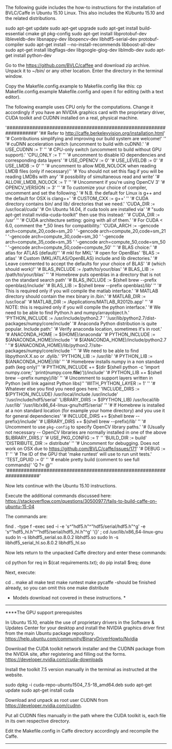 The following guide includes the how-to instructions for the installation of BVLC/Caffe in Ubuntu 15.10 Linux. This also includes the KUbuntu 15.10 and the related distributions.

sudo apt-get update
sudo apt-get upgrade
sudo apt-get install build-essential cmake git pkg-config
sudo apt-get install libprotobuf-dev libleveldb-dev libsnappy-dev libopencv-dev libhdf5-serial-dev protobuf-compiler
sudo apt-get install --no-install-recommends libboost-all-dev
sudo apt-get install libgflags-dev libgoogle-glog-dev liblmdb-dev
sudo apt-get install python-dev


Go to the https://github.com/BVLC/caffee and download zip archive. Unpack it to ~/bin/ or any other location. Enter the directory in the terminal window.

Copy the Makefile.config.example to Makefile.config like this:
cp Makefile.config.example Makefile.config
and open it for editing (with a text editor).

The following example uses CPU only for the computations. Change it accordingly if you have an NVIDIA graphics card with the proprietary driver, CUDA toolkit and CUDNN installed on a real, physical machine. 


'###################################################################'
'## Refer to http://caffe.berkeleyvision.org/installation.html'
'# Contributions simplifying and improving our build system are welcome!'
''
'# cuDNN acceleration switch (uncomment to build with cuDNN).'
'# USE_CUDNN := 1'
''
'# CPU-only switch (uncomment to build without GPU support).'
'CPU_ONLY := 1'
''
'# uncomment to disable IO dependencies and corresponding data layers'
'# USE_OPENCV := 0'
'# USE_LEVELDB := 0'
'# USE_LMDB := 0'
''
'# uncomment to allow MDB_NOLOCK when reading LMDB files (only if necessary)''
'# You should not set this flag if you will be reading LMDBs with any'
'# possibility of simultaneous read and write'
'# ALLOW_LMDB_NOLOCK := 1'
''
'# Uncomment if you're using OpenCV 3'
'# OPENCV_VERSION := 3'
''
'# To customize your choice of compiler, uncomment and set the following.'
'# N.B. the default for Linux is g++ and the default for OSX is clang++'
'# CUSTOM_CXX := g++'
''
'# CUDA directory contains bin/ and lib/ directories that we need.'
'CUDA_DIR := /usr/local/cuda'
'# On Ubuntu 14.04, if cuda tools are installed via'
'# "sudo apt-get install nvidia-cuda-toolkit" then use this instead:'
'# CUDA_DIR := /usr'
''
'# CUDA architecture setting: going with all of them.'
'# For CUDA < 6.0, comment the *_50 lines for compatibility.'
'CUDA_ARCH := -gencode arch=compute_20,code=sm_20 \'
'-gencode arch=compute_20,code=sm_21 \'
'-gencode arch=compute_30,code=sm_30 \'
'-gencode arch=compute_35,code=sm_35 \'
'-gencode arch=compute_50,code=sm_50 \'
'-gencode arch=compute_50,code=compute_50'
''
'# BLAS choice:'
'# atlas for ATLAS (default)''
'# mkl for MKL'
'# open for OpenBlas'
'BLAS := atlas'
'# Custom (MKL/ATLAS/OpenBLAS) include and lib directories.'
'# Leave commented to accept the defaults for your choice of BLAS'
'# (which should work)!'
'# BLAS_INCLUDE := /path/to/your/blas'
'# BLAS_LIB := /path/to/your/blas'
''
'# Homebrew puts openblas in a directory that is not on the standard search path'
'# BLAS_INCLUDE := $(shell brew --prefix openblas)/include'
'# BLAS_LIB := $(shell brew --prefix openblas)/lib'
''
'# This is required only if you will compile the matlab interface.'
'# MATLAB directory should contain the mex binary in /bin.'
'# MATLAB_DIR := /usr/local'
'# MATLAB_DIR := /Applications/MATLAB_R2012b.app'
''
'# NOTE: this is required only if you will compile the python interface.'
'# We need to be able to find Python.h and numpy/arrayobject.h.'
'PYTHON_INCLUDE := /usr/include/python2.7 \'
'/usr/lib/python2.7/dist-packages/numpy/core/include'
'# Anaconda Python distribution is quite popular. Include path:'
'# Verify anaconda location, sometimes it's in root.'
'# ANACONDA_HOME := $(HOME)/anaconda'
'# PYTHON_INCLUDE := $(ANACONDA_HOME)/include \'
'# $(ANACONDA_HOME)/include/python2.7 \'
''# $(ANACONDA_HOME)/lib/python2.7/site-packages/numpy/core/include \'
''
'# We need to be able to find libpythonX.X.so or .dylib.'
'PYTHON_LIB := /usr/lib'
'# PYTHON_LIB := $(ANACONDA_HOME)/lib'
''
'# Homebrew installs numpy in a non standard path (keg only)''
'# PYTHON_INCLUDE += $(dir $(shell python -c 'import numpy.core;'
'print(numpy.core.__file__)'))/include'
'# PYTHON_LIB += $(shell brew --prefix numpy)/lib'
''
'# Uncomment to support layers written in Python (will link against Python libs)''
'WITH_PYTHON_LAYER := 1'
''
'# Whatever else you find you need goes here.'
'INCLUDE_DIRS := $(PYTHON_INCLUDE) /usr/local/include /usr/include'
'/usr/include/hdf5/serial'
'LIBRARY_DIRS := $(PYTHON_LIB) /usr/local/lib /usr/lib'
'/usr/lib/x86_64-linux-gnu/hdf5/serial'
''
'# If Homebrew is installed at a non standard location (for example your home directory) and you use it for general dependencies'
'# INCLUDE_DIRS += $(shell brew --prefix)/include'
'# LIBRARY_DIRS += $(shell brew --prefix)/lib'
''
'# Uncomment to use `pkg-config` to specify OpenCV library paths.'
'# (Usually not necessary -- OpenCV libraries are normally installed in one of the above $LIBRARY_DIRS.)'
'# USE_PKG_CONFIG := 1'
''
'BUILD_DIR := build'
'DISTRIBUTE_DIR := distribute'
''
'# Uncomment for debugging. Does not work on OSX due to https://github.com/BVLC/caffe/issues/171'
'# DEBUG := 1'
''
'# The ID of the GPU that 'make runtest' will use to run unit tests.'
'TEST_GPUID := 0'
''
'# enable pretty build (comment to see full commands)'
'Q ?= @''
'####################################################################'


Now lets continue with the Ubuntu 15.10 instructions.

Execute the additional commands discussed here:
https://stackoverflow.com/questions/30500977/fails-to-build-caffe-on-ubuntu-15-04

The commands are:

find . -type f -exec sed -i -e 's^"hdf5.h"^"hdf5/serial/hdf5.h"^g' -e 's^"hdf5_hl.h"^"hdf5/serial/hdf5_hl.h"^g' '{}' \;
cd /usr/lib/x86_64-linux-gnu
sudo ln -s libhdf5_serial.so.8.0.2 libhdf5.so
sudo ln -s libhdf5_serial_hl.so.8.0.2 libhdf5_hl.so


Now lets return to the unpacked Caffe directory and enter these commands:

cd python
for req in $(cat requirements.txt); do pip install $req; done


Next, execute:

cd ..
make all
make test
make runtest
make pycaffe      -should be finished already, so you can omit this one
make distribute



* Models download not covered in these instructions. *


----------------------------------------------------------------------------------------------------

****The GPU support prerequisites


In Ubuntu 15.10, enable the use of proprietary drivers in the Software & Updates Center for your desktop and install the NVIDIA graphics driver first from the main Ubuntu package repository.
https://help.ubuntu.com/community/BinaryDriverHowto/Nvidia

Download the CUDA toolkit network installer and the CUDNN package from the NVIDIA site, after registering and filling out the forms.
https://developer.nvidia.com/cuda-downloads

Install the toolkit 7.5 version manually in the terminal as instructed
at the website.

sudo dpkg -i cuda-repo-ubuntu1504_7.5-18_amd64.deb
sudo apt-get update
sudo apt-get install cuda


Download and unpack as root user CUDNN from https://developer.nvidia.com/cudnn.

Put all CUDNN files manually in the path where the CUDA toolkit is, each file in its own respective directory.

Edit the Makefile.config in Caffe directory accordingly and recompile the Caffe. 


----------------------------------------------------------------------------------------
